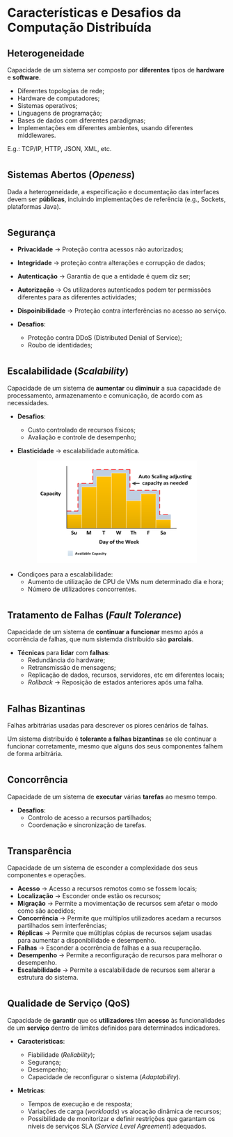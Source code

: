 # __Características e Desafios da Computação Distribuída__

## __Heterogeneidade__

Capacidade de um sistema ser composto por __diferentes__ tipos de __hardware__ e __software__.

* Diferentes topologias de rede;
* Hardware de computadores;
* Sistemas operativos;
* Linguagens de programação;
* Bases de dados com diferentes paradigmas;
* Implementações em diferentes ambientes, usando diferentes middlewares.

E.g.: TCP/IP, HTTP, JSON, XML, etc.

#

## __Sistemas Abertos (_Openess_)__

Dada a heterogeneidade, a especificação e documentação das interfaces devem ser __públicas__, incluindo implementações de referência (e.g., Sockets, plataformas Java).

#

## __Segurança__

* __Privacidade__ -> Proteção contra acessos não autorizados;
* __Integridade__ -> proteção contra alterações e corrupção de dados;
* __Autenticação__ -> Garantia de que a entidade é quem diz ser;
* __Autorização__ -> Os utilizadores autenticados podem ter permissões diferentes para as diferentes actividades;
* __Dispoinibilidade__ -> Proteção contra interferências no acesso ao serviço.

* __Desafios__:
    * Proteção contra DDoS (Distributed Denial of Service);
    * Roubo de identidades;

#

## __Escalabilidade (_Scalability_)__

Capacidade de um sistema de __aumentar__ ou __diminuir__ a sua capacidade de processamento, armazenamento e comunicação, de acordo com as necessidades.

* __Desafios__:
    * Custo controlado de recursos físicos;
    * Avaliação e controle de desempenho;

* __Elasticidade__ -> escalabilidade automática.

<div align=center>

![](../imgs/características-e-desafios-da-computação-distribuída-1.png)

</div>

* Condiçoes para a escalabilidade:
    * Aumento de utilização de CPU de VMs num determinado dia e hora;
    * Número de utilizadores concorrentes.

#

## __Tratamento de Falhas (_Fault Tolerance_)__

Capacidade de um sistema de __continuar a funcionar__ mesmo após a ocorrência de falhas, que num sistemda distribuído são __parciais__.

* __Técnicas__ para __lidar__ com __falhas__:
    * Redundância do hardware;
    * Retransmissão de mensagens;
    * Replicação de dados, recursos, servidores, etc em diferentes locais;
    * _Rollback_ -> Reposição de estados anteriores após uma falha.

#

## __Falhas Bizantinas__

Falhas arbitrárias usadas para descrever os piores cenários de falhas.

Um sistema distribuído é __tolerante a falhas bizantinas__ se ele continuar a funcionar corretamente, mesmo que alguns dos seus componentes falhem de forma arbitrária.

#

## __Concorrência__

Capacidade de um sistema de __executar__ várias __tarefas__ ao mesmo tempo.

* __Desafios__:
    * Controlo de acesso a recursos partilhados;
    * Coordenação e sincronização de tarefas.

#

## __Transparência__

Capacidade de um sistema de esconder a complexidade dos seus componentes e operações.

* __Acesso__ -> Acesso a recursos remotos como se fossem locais;
* __Localização__ -> Esconder onde estão os recursos;
* __Migração__ -> Permite a movimentação de recursos sem afetar o modo como são acedidos;
* __Concorrência__ -> Permite que múltiplos utilizadores acedam a recursos partilhados sem interferências;
* __Réplicas__ -> Permite que múltiplas cópias de recursos sejam usadas para aumentar a disponibilidade e desempenho.
* __Falhas__ -> Esconder a ocorrência de falhas e a sua recuperação.
* __Desempenho__ -> Permite a reconfiguração de recursos para melhorar o desempenho.
* __Escalabilidade__ -> Permite a escalabilidade de recursos sem alterar a estrutura do sistema.

#

## __Qualidade de Serviço (QoS)__

Capacidade de __garantir__ que os __utilizadores__ têm __acesso__ às funcionalidades de um __serviço__ dentro de limites definidos para determinados indicadores.

* __Características__:
    * Fiabilidade (_Reliability_);
    * Segurança;
    * Desempenho;
    * Capacidade de reconfigurar o sistema (_Adaptability_).

* __Metricas__:
    * Tempos de execução e de resposta;
    * Variações de carga (_workloads_) vs alocação dinâmica de recursos;
    * Possibilidade de monitorizar e definir restrições que garantam os níveis de serviços SLA (_Service Level Agreement_) adequados.